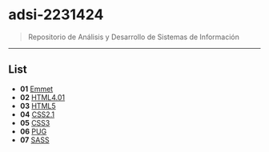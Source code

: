 # adsi-2231424
> Repositorio de Análisis y Desarrollo de Sistemas de Información
---
## List

- **01** [Emmet](/ofac/01-emmet/)
- **02** [HTML4.01](/ofac/02-html4.01/)
- **03** [HTML5](/ofac/03-html5/)
- **04** [CSS2.1](/ofac/04-css2.1/)
- **05** [CSS3](/ofac/05-css3/)
- **06** [PUG](/ofac/06-pug/)
- **07** [SASS](/ofac/07-sass/)